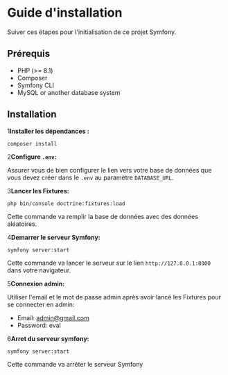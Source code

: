 # Guide d'installation

   Suiver ces étapes pour l'initialisation de ce projet Symfony.



## Prérequis

   - PHP (>= 8.1)
   - Composer
   - Symfony CLI
   - MySQL or another database system

## Installation

1**Installer les dépendances :**

   ```
   composer install
   ```

2**Configure `.env`:**

   Assurer vous de bien configurer le lien vers votre base de données que vous devez créer dans le `.env` au paramètre `DATABASE_URL`.

3**Lancer les Fixtures:**

   ```
   php bin/console doctrine:fixtures:load
   ```

Cette commande va remplir la base de données avec des données aléatoires.

4**Demarrer le serveur Symfony:**

   ```
   symfony server:start
   ```

Cette commande va lancer le serveur sur le lien `http://127.0.0.1:8000` dans votre navigateur.

5**Connexion admin:**

Utiliser l'email et le mot de passe admin après avoir lancé les Fixtures pour se connecter en admin:

- Email: admin@gmail.com
- Password: eval

6**Arret du serveur symfony:**

   ```
   symfony server:start
   ```

Cette commande va arrêter le serveur Symfony